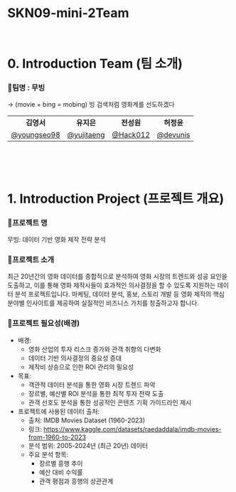 # SKN09-mini-2Team

<br>

# 0. Introduction Team (팀 소개)

### 🎥팀명 : 무빙

→ (movie + bing = mobing) 빙 검색처럼 영화계를 선도하겠다

<table align=center>
<tbody>
<tr>
<td align=center><b>김영서</b></td>
<td align=center><b>유지은</b></td>
<td align=center><b>전성원</b></td>
<td align=center><b>허정윤</b></td>
</tr>

<tr>
<td><a href="https://github.com/youngseo98"><div align=center>@youngseo98</div></a></td>
<td><a href="https://github.com/yujitaeng"><div align=center>@yujitaeng</div></a></td>

<td><a href="https://github.com/Hack012"><div align=center>@Hack012</div></a></td>

<td><a href="https://github.com/devunis"><div align=center>@devunis</div></a></td>
</tr>
</tbody>
</table>

<br><br><br>

# 1. Introduction Project (프로젝트 개요)

### 🎥프로젝트 명

무빙: 데이터 기반 영화 제작 전략 분석

### 🎥프로젝트 소개

최근 20년간의 영화 데이터를 종합적으로 분석하여 영화 시장의 트렌드와 성공 요인을 도출하고, 이를 통해 영화 제작사들이 효과적인 의사결정을 할 수 있도록 지원하는 데이터 분석 프로젝트입니다. 마케팅, 데이터 분석, 홍보, 스토리 개발 등 영화 제작의 핵심 분야별 인사이트를 제공하여 실질적인 비즈니스 가치를 창출하고자 합니다.

### 🎥프로젝트 필요성(배경)

- 배경:
    - 영화 산업의 투자 리스크 증가와 관객 취향의 다변화
    - 데이터 기반 의사결정의 중요성 증대
    - 제작비 상승으로 인한 ROI 관리의 필요성
- 목표:
    - 객관적 데이터 분석을 통한 영화 시장 트렌드 파악
    - 장르별, 예산별 ROI 분석을 통한 최적 투자 전략 도출
    - 관객 선호도 분석을 통한 성공적인 콘텐츠 기획 가이드라인 제시
- 프로젝트에 사용된 데이터 출처:
    - 출처: IMDB Movies Dataset (1960-2023)
    - 링크:  https://www.kaggle.com/datasets/raedaddala/imdb-movies-from-1960-to-2023
    - 분석 범위: 2005-2024년 (최근 20년) 데이터
    - 주요 분석 항목:
        - 장르별 흥행 추이
        - 예산 대비 수익률
        - 관객 평점과 흥행의 상관관계

<br>
